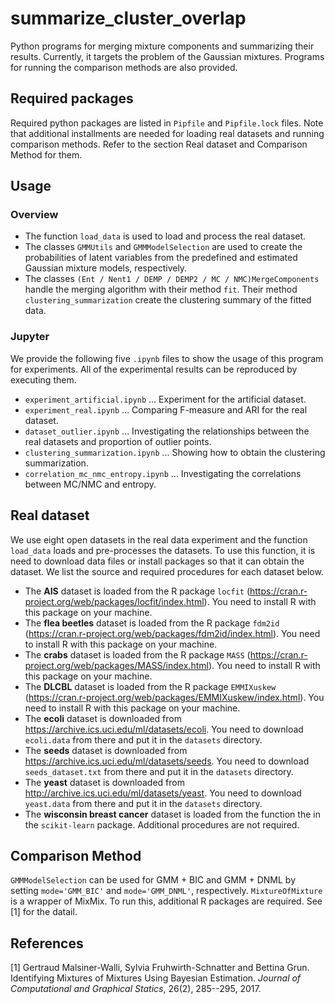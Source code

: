 # summarize_cluster_overlap

Python programs for merging mixture components and summarizing their results.
Currently, it targets the problem of the Gaussian mixtures.
Programs for running the comparison methods are also provided.

## Required packages

Required python packages are listed in `Pipfile` and `Pipfile.lock` files.
Note that additional installments are needed for loading real datasets
and running comparison methods.
Refer to the section Real dataset and Comparison Method for them.

## Usage

### Overview
* The function `load_data` is used to load and process the real dataset.
* The classes `GMMUtils` and `GMMModelSelection` are used to create the probabilities of latent variables from the predefined and estimated Gaussian mixture models, respectively.
* The classes `(Ent / Nent1 / DEMP / DEMP2 / MC / NMC)MergeComponents`
handle the merging algorithm
with their method `fit`.
Their method `clustering_summarization` create the clustering summary of the fitted data.

### Jupyter

We provide the following five `.ipynb` files to show the usage of this program for experiments. All of the experimental results can be reproduced by executing them.

* `experiment_artificial.ipynb` ... Experiment for the artificial dataset.
* `experiment_real.ipynb` ... Comparing F-measure and ARI for the real dataset.
* `dataset_outlier.ipynb` ... Investigating the relationships between the real datasets and proportion of outlier points.
* `clustering_summarization.ipynb` ... Showing how to obtain the clustering summarization.
* `correlation_mc_nmc_entropy.ipynb` ... Investigating the correlations between MC/NMC and entropy.

## Real dataset

We use eight open datasets in the real data experiment
and the function `load_data` loads and pre-processes the datasets.
To use this function, it is need to download data files or install packages
so that it can obtain the dataset.
We list the source and required procedures for each dataset below.

* The **AIS** dataset is loaded from the R package
`locfit` (https://cran.r-project.org/web/packages/locfit/index.html).
You need to install R with this package on your machine.
* The **flea beetles** dataset is loaded from the R package
`fdm2id` (https://cran.r-project.org/web/packages/fdm2id/index.html).
You need to install R with this package on your machine.
* The **crabs** dataset is loaded from the R package
`MASS` (https://cran.r-project.org/web/packages/MASS/index.html).
You need to install R with this package on your machine.
* The **DLCBL** dataset is loaded from the R package
`EMMIXuskew` (https://cran.r-project.org/web/packages/EMMIXuskew/index.html).
You need to install R with this package on your machine.
* The **ecoli** dataset is downloaded from
https://archive.ics.uci.edu/ml/datasets/ecoli.
You need to download `ecoli.data` from there
and put it in the `datasets` directory.
* The **seeds** dataset is downloaded from
https://archive.ics.uci.edu/ml/datasets/seeds.
You need to download `seeds_dataset.txt` from there
and put it in the `datasets` directory.
* The **yeast** dataset is downloaded from
http://archive.ics.uci.edu/ml/datasets/yeast.
You need to download `yeast.data` from there
and put it in the `datasets` directory.
* The **wisconsin breast cancer** dataset is loaded
from the function the in the `scikit-learn` package.
Additional procedures are not required.

## Comparison Method

`GMMModelSelection` can be used for GMM + BIC and GMM + DNML
by setting `mode='GMM_BIC'` and `mode='GMM_DNML'`, respectively.
`MixtureOfMixture` is a wrapper of MixMix. To run this, additional R packages are required. See [1] for the datail.

## References

[1] Gertraud Malsiner-Walli, Sylvia Fruhwirth-Schnatter and Bettina Grun.
Identifying Mixtures of Mixtures Using Bayesian Estimation.
*Journal of Computational and Graphical Statics*, 26(2), 285--295, 2017.